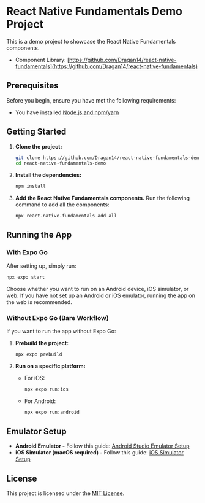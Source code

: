 # React Native Fundamentals Demo Project

This is a demo project to showcase the React Native Fundamentals components.

- Component Library: [https://github.com/Dragan14/react-native-fundamentals](https://github.com/Dragan14/react-native-fundamentals)

## Prerequisites

Before you begin, ensure you have met the following requirements:

- You have installed [Node.js and npm/yarn](https://nodejs.org/)

## Getting Started

1.  **Clone the project:**

    ```bash
    git clone https://github.com/Dragan14/react-native-fundamentals-demo.git
    cd react-native-fundamentals-demo
    ```

2.  **Install the dependencies:**

    ```bash
    npm install
    ```

3.  **Add the React Native Fundamentals components.**
    Run the following command to add all the components:
    ```bash
    npx react-native-fundamentals add all
    ```

## Running the App

### With Expo Go

After setting up, simply run:

```bash
npx expo start
```

Choose whether you want to run on an Android device, iOS simulator, or web. If you have not set up an Android or iOS emulator, running the app on the web is recommended.

### Without Expo Go (Bare Workflow)

If you want to run the app without Expo Go:

1.  **Prebuild the project:**

    ```bash
    npx expo prebuild
    ```

2.  **Run on a specific platform:**
    - For iOS:
      ```bash
      npx expo run:ios
      ```
    - For Android:
      ```bash
      npx expo run:android
      ```

## Emulator Setup

- **Android Emulator -** Follow this guide: [Android Studio Emulator Setup](https://docs.expo.dev/workflow/android-studio-emulator/)
- **iOS Simulator (macOS required) -** Follow this guide: [iOS Simulator Setup](https://docs.expo.dev/workflow/ios-simulator/)

## License

This project is licensed under the [MIT License](LICENSE).
